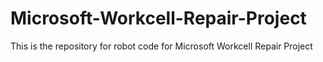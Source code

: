 # Microsoft-Workcell-Repair-Project
This is the repository for robot code for Microsoft Workcell Repair Project
